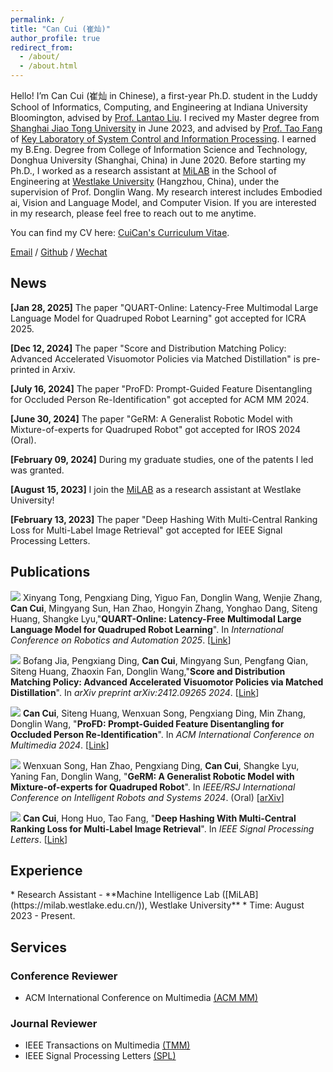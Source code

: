 ```yaml
---
permalink: /
title: "Can Cui (崔灿)"
author_profile: true
redirect_from: 
  - /about/
  - /about.html
---
```


Hello! I’m Can Cui (崔灿 in Chinese), a first-year Ph.D. student in the Luddy School of Informatics, Computing, and Engineering at Indiana University Bloomington, advised by [Prof. Lantao Liu](https://vail-robotics.net/pages/lantaoliu). I recived my Master degree from [Shanghai Jiao Tong University](https://en.sjtu.edu.cn/) in June 2023, and advised by [Prof. Tao Fang](https://automation.sjtu.edu.cn/FANGTao) of [Key Laboratory of System Control and Information Processing](http://www.scip.sjtu.edu.cn/). I earned my B.Eng. Degree from College of Information Science and Technology, Donghua University (Shanghai, China) in June 2020. Before starting my Ph.D., I worked as a research assistant at [MiLAB](https://milab.westlake.edu.cn/) in the School of Engineering at [Westlake University](https://en.westlake.edu.cn/) (Hangzhou, China), under the supervision of Prof. Donglin Wang. My research interest includes Embodied ai, Vision and Language Model, and Computer Vision. If you are interested in my research, please feel free to reach out to me anytime.


You can find my CV here: [CuiCan's Curriculum Vitae](../assets/Curriculum_Vitae.pdf).

[Email](mailto:cuican@iu.edu) / [Github](https://github.com/Cuixxx) / [Wechat](../images/wechat.jpg)

<h2 id='news'>News</h2>

**[Jan 28, 2025]** The paper "QUART-Online: Latency-Free Multimodal Large Language Model for Quadruped Robot Learning" got accepted for ICRA 2025.

**[Dec 12, 2024]** The paper "Score and Distribution Matching Policy: Advanced Accelerated Visuomotor Policies via Matched Distillation" is pre-printed in Arxiv.

**[July 16, 2024]** The paper "ProFD: Prompt-Guided Feature Disentangling for Occluded Person Re-Identification" got accepted for ACM MM 2024.

**[June 30, 2024]** The paper "GeRM: A Generalist Robotic Model with Mixture-of-experts for Quadruped Robot"  got accepted for IROS 2024 (Oral).

**[February 09, 2024]** During my graduate studies, one of the patents I led was granted.

**[August 15, 2023]** I join the [MiLAB](https://milab.westlake.edu.cn/) as a research assistant at Westlake University!

**[February 13, 2023]** The paper "Deep Hashing With Multi-Central Ranking Loss for Multi-Label Image Retrieval"  got accepted for IEEE Signal Processing Letters.



<h2 id='publications'>Publications</h2>

<img src="https://img.shields.io/badge/ICRA-2025-green?style=flat-square"> Xinyang Tong, Pengxiang Ding, Yiguo Fan, Donglin Wang, Wenjie Zhang, **Can Cui**, Mingyang Sun, Han Zhao, Hongyin Zhang, Yonghao Dang, Siteng Huang, Shangke Lyu,&quot;**QUART-Online: Latency-Free Multimodal Large Language Model for Quadruped Robot Learning**&quot;. In *International Conference on Robotics and Automation 2025*. [[Link](https://arxiv.org/pdf/2412.15576)]

<img src="https://img.shields.io/badge/Arxiv-2024-red?style=flat-square"> Bofang Jia, Pengxiang Ding, **Can Cui**, Mingyang Sun, Pengfang Qian,  Siteng Huang, Zhaoxin Fan, Donglin Wang,&quot;**Score and Distribution Matching Policy: Advanced Accelerated Visuomotor Policies via Matched Distillation**&quot;. In *arXiv preprint arXiv:2412.09265  2024*. [[Link](https://arxiv.org/abs/2412.09265)]

<img src="https://img.shields.io/badge/ACM MM-2024-blue?style=flat-square">  **Can Cui**, Siteng Huang, Wenxuan Song, Pengxiang Ding, Min Zhang, Donglin Wang, &quot;**ProFD: Prompt-Guided Feature Disentangling for Occluded Person Re-Identification**&quot;. In *ACM International Conference on Multimedia  2024*. [[Link](https://openreview.net/pdf?id=o2axlPlXYY)]

<img src="https://img.shields.io/badge/IROS-2024-blue?style=flat-square"> Wenxuan Song, Han Zhao, Pengxiang Ding, **Can Cui**, Shangke Lyu, Yaning Fan, Donglin Wang, &quot;**GeRM: A Generalist Robotic Model with Mixture-of-experts for Quadruped Robot**&quot;. In *IEEE/RSJ International Conference on Intelligent Robots and Systems 2024*. (Oral) [[arXiv](https://arxiv.org/pdf/2403.13358)]

<img src="https://img.shields.io/badge/SPL-2023-green?style=flat-square">  **Can Cui**, Hong Huo, Tao Fang, &quot;**Deep Hashing With Multi-Central Ranking Loss for Multi-Label Image Retrieval**&quot;. In *IEEE Signal Processing Letters*. [[Link](https://drive.google.com/file/d/1GTJwfqyC0vtVkbe0SoOHWMNptvSbfnkw/view)]

<h2 id='experience'>Experience</h2>
* Research Assistant - **Machine Intelligence Lab ([MiLAB](https://milab.westlake.edu.cn/)), Westlake University**
  * Time: August 2023 - Present.
<h2 id='services'>Services</h2>

### Conference Reviewer

* ACM International Conference on Multimedia [(ACM MM)](https://2024.acmmm.org/)

### Journal Reviewer
* IEEE Transactions on Multimedia [(TMM)](https://ieeexplore.ieee.org/xpl/RecentIssue.jsp?punumber=6046)
* IEEE Signal Processing Letters [(SPL)](https://ieeexplore.ieee.org/xpl/mostRecentIssue.jsp?punumber=97)

